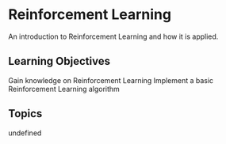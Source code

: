# Reinforcement Learning

An introduction to Reinforcement Learning and how it is applied.

## Learning Objectives
Gain knowledge on Reinforcement Learning
Implement a basic Reinforcement Learning algorithm

## Topics
undefined